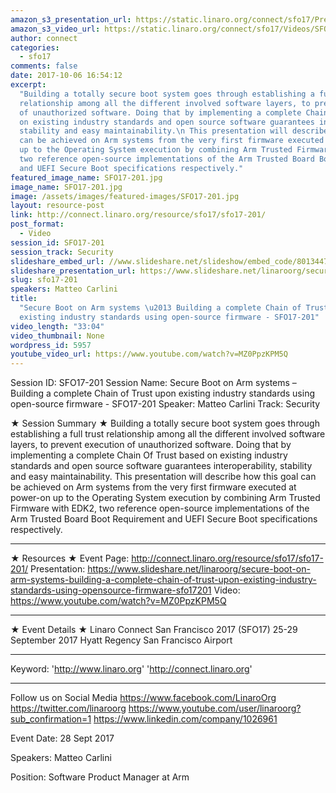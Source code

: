 ```yaml
---
amazon_s3_presentation_url: https://static.linaro.org/connect/sfo17/Presentations/SFO17-201%20Secure%20Boot%20on%20Arm%20systems.pdf
amazon_s3_video_url: https://static.linaro.org/connect/sfo17/Videos/SFO17-201%20Secure%20Boot%20on%20ARM%20systems%20-%20Building%20a....mp4
author: connect
categories:
  - sfo17
comments: false
date: 2017-10-06 16:54:12
excerpt:
  "Building a totally secure boot system goes through establishing a full trust
  relationship among all the different involved software layers, to prevent execution
  of unauthorized software. Doing that by implementing a complete Chain Of Trust based
  on existing industry standards and open source software guarantees interoperability,
  stability and easy maintainability.\n This presentation will describe how this goal
  can be achieved on Arm systems from the very first firmware executed at power-on
  up to the Operating System execution by combining Arm Trusted Firmware with EDK2,
  two reference open-source implementations of the Arm Trusted Board Boot Requirement
  and UEFI Secure Boot specifications respectively."
featured_image_name: SFO17-201.jpg
image_name: SFO17-201.jpg
image: /assets/images/featured-images/SFO17-201.jpg
layout: resource-post
link: http://connect.linaro.org/resource/sfo17/sfo17-201/
post_format:
  - Video
session_id: SFO17-201
session_track: Security
slideshare_embed_url: //www.slideshare.net/slideshow/embed_code/80134470
slideshare_presentation_url: https://www.slideshare.net/linaroorg/secure-boot-on-arm-systems-building-a-complete-chain-of-trust-upon-existing-industry-standards-using-opensource-firmware-sfo17201
slug: sfo17-201
speakers: Matteo Carlini
title:
  "Secure Boot on Arm systems \u2013 Building a complete Chain of Trust upon
  existing industry standards using open-source firmware - SFO17-201"
video_length: "33:04"
video_thumbnail: None
wordpress_id: 5957
youtube_video_url: https://www.youtube.com/watch?v=MZ0PpzKPM5Q
---
```


Session ID: SFO17-201
Session Name: Secure Boot on Arm systems – Building a complete Chain of Trust upon existing industry standards using open-source firmware - SFO17-201
Speaker: Matteo Carlini
Track: Security

★ Session Summary ★
Building a totally secure boot system goes through establishing a full trust relationship among all the different involved software layers, to prevent execution of unauthorized software. Doing that by implementing a complete Chain Of Trust based on existing industry standards and open source software guarantees interoperability, stability and easy maintainability.
This presentation will describe how this goal can be achieved on Arm systems from the very first firmware executed at power-on up to the Operating System execution by combining Arm Trusted Firmware with EDK2, two reference open-source implementations of the Arm Trusted Board Boot Requirement and UEFI Secure Boot specifications respectively.

---

★ Resources ★
Event Page: http://connect.linaro.org/resource/sfo17/sfo17-201/
Presentation: https://www.slideshare.net/linaroorg/secure-boot-on-arm-systems-building-a-complete-chain-of-trust-upon-existing-industry-standards-using-opensource-firmware-sfo17201
Video: https://www.youtube.com/watch?v=MZ0PpzKPM5Q

---

★ Event Details ★
Linaro Connect San Francisco 2017 (SFO17)
25-29 September 2017
Hyatt Regency San Francisco Airport

---

Keyword:
'http://www.linaro.org'
'http://connect.linaro.org'

---

Follow us on Social Media
https://www.facebook.com/LinaroOrg
https://twitter.com/linaroorg
https://www.youtube.com/user/linaroorg?sub_confirmation=1
https://www.linkedin.com/company/1026961

Event Date: 28 Sept 2017

Speakers: Matteo Carlini

Position: Software Product Manager at Arm
